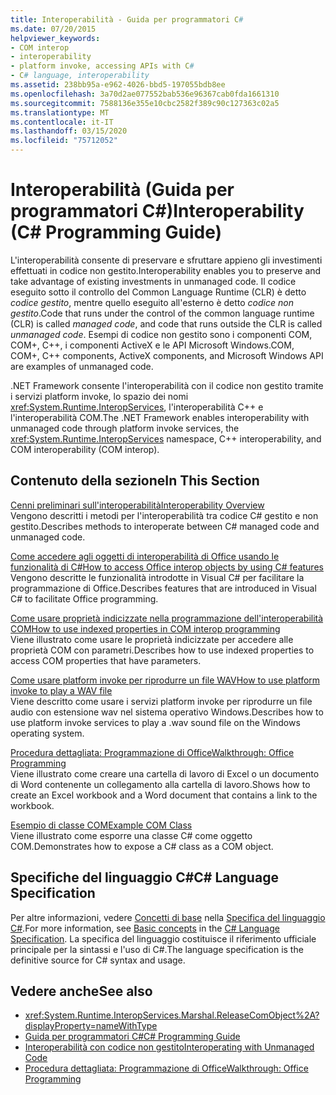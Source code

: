 ```yaml
---
title: Interoperabilità - Guida per programmatori C#
ms.date: 07/20/2015
helpviewer_keywords:
- COM interop
- interoperability
- platform invoke, accessing APIs with C#
- C# language, interoperability
ms.assetid: 238bb95a-e962-4026-bbd5-197055bdb8ee
ms.openlocfilehash: 3a70d2ae077552bab536e96367cab0fda1661310
ms.sourcegitcommit: 7588136e355e10cbc2582f389c90c127363c02a5
ms.translationtype: MT
ms.contentlocale: it-IT
ms.lasthandoff: 03/15/2020
ms.locfileid: "75712052"
---
```

# <a name="interoperability-c-programming-guide"></a><span data-ttu-id="bf744-102">Interoperabilità (Guida per programmatori C#)</span><span class="sxs-lookup"><span data-stu-id="bf744-102">Interoperability (C# Programming Guide)</span></span>
<span data-ttu-id="bf744-103">L'interoperabilità consente di preservare e sfruttare appieno gli investimenti effettuati in codice non gestito.</span><span class="sxs-lookup"><span data-stu-id="bf744-103">Interoperability enables you to preserve and take advantage of existing investments in unmanaged code.</span></span> <span data-ttu-id="bf744-104">Il codice eseguito sotto il controllo del Common Language Runtime (CLR) è detto *codice gestito*, mentre quello eseguito all'esterno è detto *codice non gestito*.</span><span class="sxs-lookup"><span data-stu-id="bf744-104">Code that runs under the control of the common language runtime (CLR) is called *managed code*, and code that runs outside the CLR is called *unmanaged code*.</span></span> <span data-ttu-id="bf744-105">Esempi di codice non gestito sono i componenti COM, COM+, C++, i componenti ActiveX e le API Microsoft Windows.</span><span class="sxs-lookup"><span data-stu-id="bf744-105">COM, COM+, C++ components, ActiveX components, and Microsoft Windows API are examples of unmanaged code.</span></span>  
  
 <span data-ttu-id="bf744-106">.NET Framework consente l'interoperabilità con il codice non gestito tramite i servizi platform invoke, lo spazio dei nomi <xref:System.Runtime.InteropServices>, l'interoperabilità C++ e l'interoperabilità COM.</span><span class="sxs-lookup"><span data-stu-id="bf744-106">The .NET Framework enables interoperability with unmanaged code through platform invoke services, the <xref:System.Runtime.InteropServices> namespace, C++ interoperability, and COM interoperability (COM interop).</span></span>  
  
## <a name="in-this-section"></a><span data-ttu-id="bf744-107">Contenuto della sezione</span><span class="sxs-lookup"><span data-stu-id="bf744-107">In This Section</span></span>  
 [<span data-ttu-id="bf744-108">Cenni preliminari sull'interoperabilità</span><span class="sxs-lookup"><span data-stu-id="bf744-108">Interoperability Overview</span></span>](./interoperability-overview.md)  
 <span data-ttu-id="bf744-109">Vengono descritti i metodi per l'interoperabilità tra codice C# gestito e non gestito.</span><span class="sxs-lookup"><span data-stu-id="bf744-109">Describes methods to interoperate between C# managed code and unmanaged code.</span></span>  
  
 [<span data-ttu-id="bf744-110">Come accedere agli oggetti di interoperabilità di Office usando le funzionalità di C#</span><span class="sxs-lookup"><span data-stu-id="bf744-110">How to access Office interop objects by using C# features</span></span>](./how-to-access-office-onterop-objects.md)  
 <span data-ttu-id="bf744-111">Vengono descritte le funzionalità introdotte in Visual C# per facilitare la programmazione di Office.</span><span class="sxs-lookup"><span data-stu-id="bf744-111">Describes features that are introduced in Visual C# to facilitate Office programming.</span></span>  
  
 [<span data-ttu-id="bf744-112">Come usare proprietà indicizzate nella programmazione dell'interoperabilità COM</span><span class="sxs-lookup"><span data-stu-id="bf744-112">How to use indexed properties in COM interop programming</span></span>](./how-to-use-indexed-properties-in-com-interop-rogramming.md)  
 <span data-ttu-id="bf744-113">Viene illustrato come usare le proprietà indicizzate per accedere alle proprietà COM con parametri.</span><span class="sxs-lookup"><span data-stu-id="bf744-113">Describes how to use indexed properties to access COM properties that have parameters.</span></span>  
  
 [<span data-ttu-id="bf744-114">Come usare platform invoke per riprodurre un file WAV</span><span class="sxs-lookup"><span data-stu-id="bf744-114">How to use platform invoke to play a WAV file</span></span>](./how-to-use-platform-invoke-to-play-a-wave-file.md)  
 <span data-ttu-id="bf744-115">Viene descritto come usare i servizi platform invoke per riprodurre un file audio con estensione wav nel sistema operativo Windows.</span><span class="sxs-lookup"><span data-stu-id="bf744-115">Describes how to use platform invoke services to play a .wav sound file on the Windows operating system.</span></span>  
  
 [<span data-ttu-id="bf744-116">Procedura dettagliata: Programmazione di Office</span><span class="sxs-lookup"><span data-stu-id="bf744-116">Walkthrough: Office Programming</span></span>](./walkthrough-office-programming.md)  
 <span data-ttu-id="bf744-117">Viene illustrato come creare una cartella di lavoro di Excel o un documento di Word contenente un collegamento alla cartella di lavoro.</span><span class="sxs-lookup"><span data-stu-id="bf744-117">Shows how to create an Excel workbook and a Word document that contains a link to the workbook.</span></span>  
  
 [<span data-ttu-id="bf744-118">Esempio di classe COM</span><span class="sxs-lookup"><span data-stu-id="bf744-118">Example COM Class</span></span>](./example-com-class.md)  
 <span data-ttu-id="bf744-119">Viene illustrato come esporre una classe C# come oggetto COM.</span><span class="sxs-lookup"><span data-stu-id="bf744-119">Demonstrates how to expose a C# class as a COM object.</span></span>  
  
## <a name="c-language-specification"></a><span data-ttu-id="bf744-120">Specifiche del linguaggio C#</span><span class="sxs-lookup"><span data-stu-id="bf744-120">C# Language Specification</span></span>  

<span data-ttu-id="bf744-121">Per altre informazioni, vedere [Concetti di base](~/_csharplang/spec/unsafe-code.md) nella [Specifica del linguaggio C#](/dotnet/csharp/language-reference/language-specification/introduction).</span><span class="sxs-lookup"><span data-stu-id="bf744-121">For more information, see [Basic concepts](~/_csharplang/spec/unsafe-code.md) in the [C# Language Specification](/dotnet/csharp/language-reference/language-specification/introduction).</span></span> <span data-ttu-id="bf744-122">La specifica del linguaggio costituisce il riferimento ufficiale principale per la sintassi e l'uso di C#.</span><span class="sxs-lookup"><span data-stu-id="bf744-122">The language specification is the definitive source for C# syntax and usage.</span></span>
  
## <a name="see-also"></a><span data-ttu-id="bf744-123">Vedere anche</span><span class="sxs-lookup"><span data-stu-id="bf744-123">See also</span></span>

- <xref:System.Runtime.InteropServices.Marshal.ReleaseComObject%2A?displayProperty=nameWithType>
- [<span data-ttu-id="bf744-124">Guida per programmatori C#</span><span class="sxs-lookup"><span data-stu-id="bf744-124">C# Programming Guide</span></span>](../index.md)
- [<span data-ttu-id="bf744-125">Interoperabilità con codice non gestito</span><span class="sxs-lookup"><span data-stu-id="bf744-125">Interoperating with Unmanaged Code</span></span>](../../../framework/interop/index.md)
- [<span data-ttu-id="bf744-126">Procedura dettagliata: Programmazione di Office</span><span class="sxs-lookup"><span data-stu-id="bf744-126">Walkthrough: Office Programming</span></span>](./walkthrough-office-programming.md)

